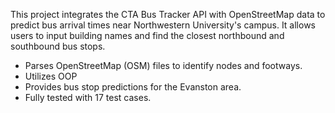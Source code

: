 This project integrates the CTA Bus Tracker API with OpenStreetMap data to predict bus arrival times near Northwestern University's campus. It allows users to input building names and find the closest northbound and southbound bus stops.
- Parses OpenStreetMap (OSM) files to identify nodes and footways.
- Utilizes OOP
- Provides bus stop predictions for the Evanston area.
- Fully tested with 17 test cases.
